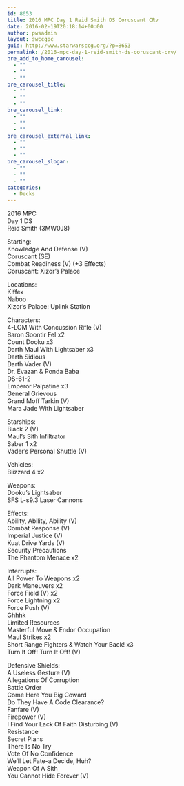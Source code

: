 ```yaml
---
id: 8653
title: 2016 MPC Day 1 Reid Smith DS Coruscant CRv
date: 2016-02-19T20:18:14+00:00
author: pwsadmin
layout: swccgpc
guid: http://www.starwarsccg.org/?p=8653
permalink: /2016-mpc-day-1-reid-smith-ds-coruscant-crv/
bre_add_to_home_carousel:
  - ""
  - ""
  - ""
bre_carousel_title:
  - ""
  - ""
  - ""
bre_carousel_link:
  - ""
  - ""
  - ""
bre_carousel_external_link:
  - ""
  - ""
  - ""
bre_carousel_slogan:
  - ""
  - ""
  - ""
categories:
  - Decks
---
```

2016 MPC  
Day 1 DS  
Reid Smith (3MW0J8)

Starting:  
Knowledge And Defense (V)  
Coruscant (SE)  
Combat Readiness (V) (+3 Effects)  
Coruscant: Xizor&#8217;s Palace

Locations:  
Kiffex  
Naboo  
Xizor&#8217;s Palace: Uplink Station

Characters:  
4-LOM With Concussion Rifle (V)  
Baron Soontir Fel x2  
Count Dooku x3  
Darth Maul With Lightsaber x3  
Darth Sidious  
Darth Vader (V)  
Dr. Evazan & Ponda Baba  
DS-61-2  
Emperor Palpatine x3  
General Grievous  
Grand Moff Tarkin (V)  
Mara Jade With Lightsaber

Starships:  
Black 2 (V)  
Maul&#8217;s Sith Infiltrator  
Saber 1 x2  
Vader&#8217;s Personal Shuttle (V)

Vehicles:  
Blizzard 4 x2

Weapons:  
Dooku&#8217;s Lightsaber  
SFS L-s9.3 Laser Cannons

Effects:  
Ability, Ability, Ability (V)  
Combat Response (V)  
Imperial Justice (V)  
Kuat Drive Yards (V)  
Security Precautions  
The Phantom Menace x2

Interrupts:  
All Power To Weapons x2  
Dark Maneuvers x2  
Force Field (V) x2  
Force Lightning x2  
Force Push (V)  
Ghhhk  
Limited Resources  
Masterful Move & Endor Occupation  
Maul Strikes x2  
Short Range Fighters & Watch Your Back! x3  
Turn It Off! Turn It Off! (V)

Defensive Shields:  
A Useless Gesture (V)  
Allegations Of Corruption  
Battle Order  
Come Here You Big Coward  
Do They Have A Code Clearance?  
Fanfare (V)  
Firepower (V)  
I Find Your Lack Of Faith Disturbing (V)  
Resistance  
Secret Plans  
There Is No Try  
Vote Of No Confidence  
We&#8217;ll Let Fate-a Decide, Huh?  
Weapon Of A Sith  
You Cannot Hide Forever (V)